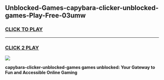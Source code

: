 
## Unblocked-Games-capybara-clicker-unblocked-games-Play-Free-03umw
<h3>
<a href="https://premium76.site?title=capybara-clicker-unblocked-games&ref=23A">CLICK TO PLAY</a></h3>
<hr>

<h3>
<a href="https://premium76.site?title=capybara-clicker-unblocked-games&ref=23A">CLICK 2 PLAY</a>
  
</h3>

<a href="https://premium76.site?title=capybara-clicker-unblocked-games&ref=23A"><img src="https://clearcache.store/games.png"></a>


**capybara-clicker-unblocked-games games unblocked: Your Gateway to Fun and Accessible Online Gaming**
